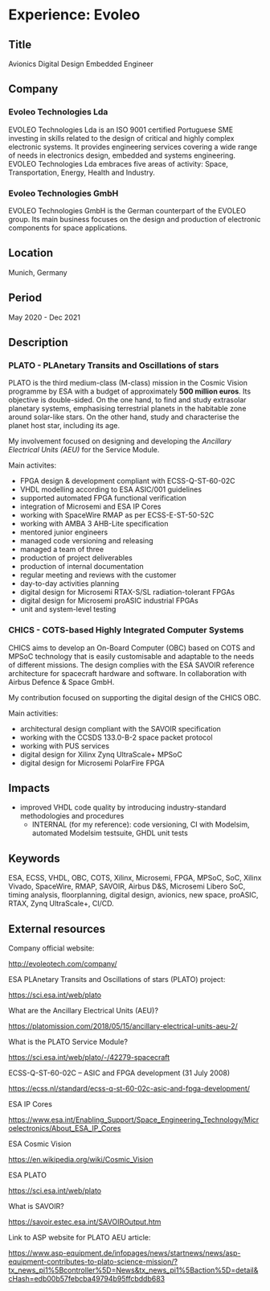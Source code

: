 # Experience: Evoleo

## Title

Avionics Digital Design Embedded Engineer

## Company

### Evoleo Technologies Lda

EVOLEO Technologies Lda is an ISO 9001 certified Portuguese SME investing in
skills related to the design of critical and highly complex electronic systems.
It provides engineering services covering a wide range of needs in electronics
design, embedded and systems engineering. EVOLEO Technologies Lda embraces five
areas of activity: Space, Transportation, Energy, Health and Industry.

### Evoleo Technologies GmbH

EVOLEO Technologies GmbH is the German counterpart of the EVOLEO group. Its main
business focuses on the design and production of electronic components for space
applications.

## Location

Munich, Germany

## Period

May 2020 - Dec 2021

## Description

### PLATO - PLAnetary Transits and Oscillations of stars

PLATO is the third medium-class (M-class) mission in the Cosmic Vision programme
by ESA with a budget of approximately **500 million euros**. Its objective is
double-sided. On the one hand, to find and study extrasolar planetary systems,
emphasising terrestrial planets in the habitable zone around solar-like stars.
On the other hand, study and characterise the planet host star, including its
age.

My involvement focused on designing and developing the *Ancillary
Electrical Units (AEU)* for the Service Module.

Main activites:

* FPGA design & development compliant with ECSS-Q-ST-60-02C
* VHDL modelling according to ESA ASIC/001 guidelines
* supported automated FPGA functional verification
* integration of Microsemi and ESA IP Cores
* working with SpaceWire RMAP as per ECSS-E-ST-50-52C
* working with AMBA 3 AHB-Lite specification
* mentored junior engineers
* managed code versioning and releasing
* managed a team of three
* production of project deliverables
* production of internal documentation
* regular meeting and reviews with the customer
* day-to-day activities planning
* digital design for Microsemi RTAX-S/SL radiation-tolerant FPGAs
* digital design for Microsemi proASIC industrial FPGAs
* unit and system-level testing

### CHICS - COTS-based Highly Integrated Computer Systems

CHICS aims to develop an On-Board Computer (OBC) based on COTS and MPSoC
technology that is easily customisable and adaptable to the needs of different
missions. The design complies with the ESA SAVOIR reference architecture for
spacecraft hardware and software. In collaboration with Airbus Defence & Space
GmbH.

My contribution focused on supporting the digital design of the CHICS OBC.

Main activities:

* architectural design compliant with the SAVOIR specification
* working with the CCSDS 133.0-B-2 space packet protocol
* working with PUS services
* digital design for Xilinx Zynq UltraScale+ MPSoC
* digital design for Microsemi PolarFire FPGA

## Impacts

* improved VHDL code quality by introducing industry-standard methodologies and
  procedures
  * INTERNAL (for my reference): code versioning, CI with Modelsim, automated
      Modelsim testsuite, GHDL unit tests

## Keywords

ESA, ECSS, VHDL, OBC, COTS, Xilinx, Microsemi, FPGA, MPSoC, SoC, Xilinx Vivado,
SpaceWire, RMAP, SAVOIR, Airbus D&S, Microsemi Libero SoC, timing analysis,
floorplanning, digital design, avionics, new space, proASIC, RTAX, Zynq
UltraScale+, CI/CD.

## External resources

Company official website:

<http://evoleotech.com/company/>

ESA PLAnetary Transits and Oscillations of stars (PLATO) project:

<https://sci.esa.int/web/plato>

What are the Ancillary Electrical Units (AEU)?

<https://platomission.com/2018/05/15/ancillary-electrical-units-aeu-2/>

What is the PLATO Service Module?

<https://sci.esa.int/web/plato/-/42279-spacecraft>

ECSS-Q-ST-60-02C – ASIC and FPGA development (31 July 2008)

<https://ecss.nl/standard/ecss-q-st-60-02c-asic-and-fpga-development/>

ESA IP Cores

<https://www.esa.int/Enabling_Support/Space_Engineering_Technology/Microelectronics/About_ESA_IP_Cores>

ESA Cosmic Vision

<https://en.wikipedia.org/wiki/Cosmic_Vision>

ESA PLATO

<https://sci.esa.int/web/plato>

What is SAVOIR?

<https://savoir.estec.esa.int/SAVOIROutput.htm>

Link to ASP website for PLATO AEU article:

<https://www.asp-equipment.de/infopages/news/startnews/news/asp-equipment-contributes-to-plato-science-mission/?tx_news_pi1%5Bcontroller%5D=News&tx_news_pi1%5Baction%5D=detail&cHash=edb00b57febcba49794b95ffcbddb683>
